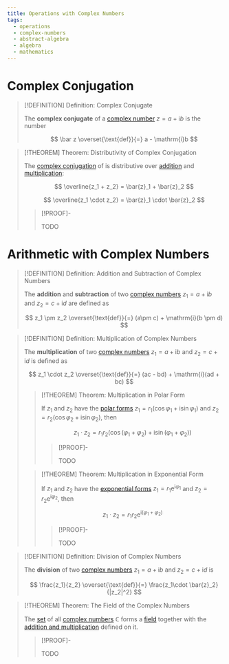 ```yaml
---
title: Operations with Complex Numbers
tags:
  - operations
  - complex-numbers
  - abstract-algebra
  - algebra
  - mathematics
---
```


# Complex Conjugation

>[!DEFINITION] Definition: Complex Conjugate
>
>The **complex conjugate** of a [complex number](./index.md#complex%20numbers) $z = a +\mathrm{i}b$ is the number
>
>$$
>\bar z \overset{\text{def}}{=} a - \mathrm{i}b
>$$
>

>[!THEOREM] Theorem: Distributivity of Complex Conjugation
>
>The [complex conjugation](Operations.md) of is distributive over [addition](Operations.md) and [multiplication](Operations.md):
>
>$$
>\overline{z_1 + z_2} = \bar{z}_1 + \bar{z}_2
>$$
>
>$$
>\overline{z_1 \cdot z_2} = \bar{z}_1 \cdot \bar{z}_2
>$$
>
>>[!PROOF]-
>>
>>TODO
>>
>

# Arithmetic with Complex Numbers

>[!DEFINITION] Definition: Addition and Subtraction of Complex Numbers
>
>The **addition** and **subtraction** of two [complex numbers](./index.md) $z_1 = a + \mathrm{i}b$ and $z_2 = c +\mathrm{i}d$ are defined as
>
>$$
>z_1 \pm z_2 \overset{\text{def}}{=} (a\pm c) + \mathrm{i}(b \pm d)
>$$

>[!DEFINITION] Definition: Multiplication of Complex Numbers
>
>The **multiplication** of two [complex numbers](./index.md) $z_1 = a + \mathrm{i}b$ and $z_2 = c +\mathrm{i}d$ is defined as
>
>$$
>z_1 \cdot z_2 \overset{\text{def}}{=} (ac - bd) + \mathrm{i}(ad + bc)
>$$
>
>>[!THEOREM] Theorem: Multiplication in Polar Form
>>
>>If $z_1$ and $z_2$ have the [polar forms](./index.md#the%20forms%20of%20a%20complex%20number) $z_1 = r_1(\cos \varphi_1 +\mathrm{i}\sin\varphi_1)$ and $z_2 = r_2(\cos \varphi_2 +\mathrm{i}\sin\varphi_2)$, then
>>
>>$$
>>z_1\cdot z_2 = r_1r_2(\cos (\varphi_1+\varphi_2) +\mathrm{i}\sin(\varphi_1+\varphi_2))
>>$$
>>
>>>[!PROOF]-
>>>
>>>TODO
>>>
>>
>
>>[!THEOREM] Theorem: Multiplication in Exponential Form
>>
>>If $z_1$ and $z_2$ have the [exponential forms](./index.md#the%20forms%20of%20a%20complex%20number) $z_1 = r_1\mathrm{e}^{\mathrm{i}\varphi_1}$ and $z_2 = r_2\mathrm{e}^{\mathrm{i}\varphi_2}$, then
>>
>>$$
>>z_1 \cdot z_2 = r_1r_2\mathrm{e}^{\mathrm{i}(\varphi_1+\varphi_2)}
>>$$
>>
>>>[!PROOF]-
>>>
>>>TODO
>>>
>>
>>

>[!DEFINITION] Definition: Division of Complex Numbers
>
>The **division** of two [complex numbers](./index.md) $z_1 = a + \mathrm{i}b$ and $z_2 = c +\mathrm{i}d$ is
>
>$$
>\frac{z_1}{z_2} \overset{\text{def}}{=} \frac{z_1\cdot \bar{z}_2}{|z_2|^2}
>$$
>

>[!THEOREM] Theorem: The Field of the Complex Numbers
>
>The [set](../../../Set%20Theory/index.md) of all [complex numbers](./index.md) $\mathbb{C}$ forms a [field](../index.md) together with the [addition and multiplication](Operations.md) defined on it.
>
>>[!PROOF]-
>>
>>TODO
>>
>
